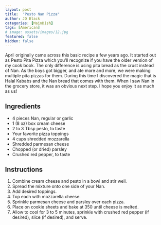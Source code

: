 ```yaml
---
layout: post
title:  "Pesto Nan Pizza"
author: JD Black
categories: [MainDish]
tags: [American]
# image: assets/images/12.jpg
featured: false
hidden: false
---
```


April originally came across this basic recipe a few years ago.  It started out as Pesto Pita Pizza which you’ll recognize if you have the older version of my cook book.  The only difference is using pita bread as the crust instead of Nan.  As the boys got bigger, and ate more and more, we were making multiple pita pizzas for them.  During this time I discovered the magic that is Halal Kababs and the Nan bread that comes with them.  When I saw Nan in the grocery store, it was an obvious next step.  I hope you enjoy it as much as us!


## Ingredients
- 4 pieces Nan, regular or garlic
- 1 (8 oz) box cream cheese
- 2 to 3 Tbsp pesto, to taste
- Your favorite pizza toppings
- 4 cups shredded mozzarella
- Shredded parmesan cheese
- Chopped (or dried) parsley
- Crushed red pepper, to taste


## Instructions
1. Combine cream cheese and pesto in a bowl and stir well.
1. Spread the mixture onto one side of your Nan.
1. Add desired toppings.
1. Top each with mozzarella cheese.
1. Sprinkle parmesan cheese and parsley over each pizza.
1. Place on cookie sheets and bake at 350 until cheese is melted.
1. Allow to cool for 3 to 5 minutes, sprinkle with crushed red pepper (if desired), slice (if desired), and serve.

